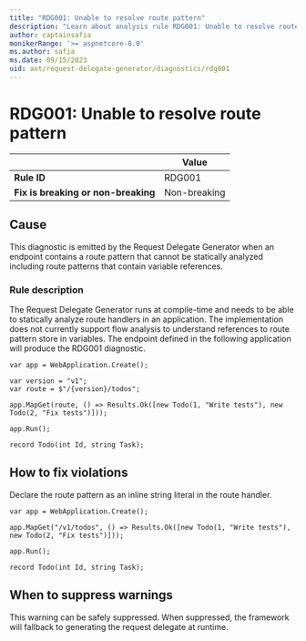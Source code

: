 ```yaml
---
title: "RDG001: Unable to resolve route pattern"
description: "Learn about analysis rule RDG001: Unable to resolve route pattern"
author: captainsafia
monikerRange: '>= aspnetcore-8.0'
ms.author: safia
ms.date: 09/15/2023
uid: aot/request-delegate-generator/diagnostics/rdg001
---
```

# RDG001: Unable to resolve route pattern

| | Value |
|-|-|
| **Rule ID** |RDG001|
| **Fix is breaking or non-breaking** |Non-breaking|

## Cause

This diagnostic is emitted by the Request Delegate Generator when an endpoint contains a route pattern that cannot be statically analyzed including route patterns that contain variable references.

### Rule description

The Request Delegate Generator runs at compile-time and needs to be able to statically analyze route handlers in an application. The implementation does not currently support flow analysis to understand references to route pattern store in variables. The endpoint defined in the following application will produce the RDG001 diagnostic.

```razor
var app = WebApplication.Create();

var version = "v1";
var route = $"/{version}/todos";

app.MapGet(route, () => Results.Ok([new Todo(1, "Write tests"), new Todo(2, "Fix tests")]));

app.Run();

record Todo(int Id, string Task);
```

## How to fix violations

Declare the route pattern as an inline string literal in the route handler.
```razor
var app = WebApplication.Create();

app.MapGet("/v1/todos", () => Results.Ok([new Todo(1, "Write tests"), new Todo(2, "Fix tests")]));

app.Run();

record Todo(int Id, string Task);
```

## When to suppress warnings

This warning can be safely suppressed. When suppressed, the framework will fallback to generating the request delegate at runtime.
